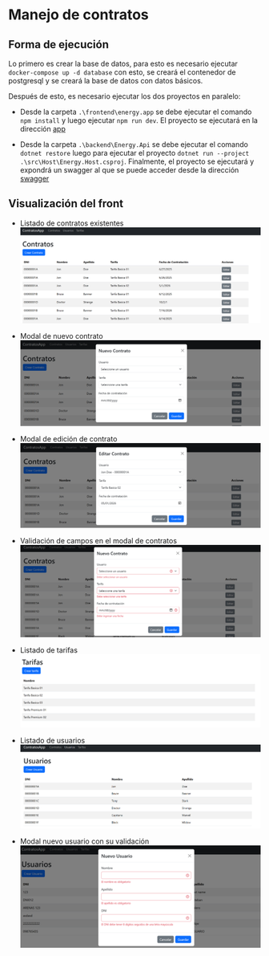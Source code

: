 # Manejo de contratos

## Forma de ejecución
 
Lo primero es crear la base de datos, para esto es necesario ejecutar `docker-compose up -d database` con esto, se creará el contenedor de postgresql y se creará la base de datos con datos básicos.

Después de esto, es necesario ejecutar los dos proyectos en paralelo:

- Desde la carpeta `.\frontend\energy.app` se debe ejecutar el comando `npm install` y luego ejecutar `npm run dev`.
El proyecto se ejecutará en la dirección [app](`http://localhost:5173/`)


- Desde la carpeta `.\backend\Energy.Api` se debe ejecutar el comando `dotnet restore` luego para ejecutar el proyecto `dotnet run --project .\src\Host\Energy.Host.csproj`.
Finalmente, el proyecto se ejecutará y expondrá un swagger al que se puede acceder desde la dirección [swagger](http://localhost:5073/swagger/index.html)

## Visualización del front

- Listado de contratos existentes
![Listado de contratos](./images/ContratosListado.png)

- Modal de nuevo contrato
![Modal nuevo contrato](./images/ContratosNuevo.png)

- Modal de edición de contrato
![Modal editar contrato](./images/ContratosEditar.png)

- Validación de campos en el modal de contratos
![Modal editar contrato](./images/ContratosNuevoValidacion.png)

- Listado de tarifas
![Modal editar contrato](./images/TarifasListado.png)

- Listado de usuarios
![Modal editar contrato](./images/UsuariosListado.png)

- Modal nuevo usuario con su validación
![Modal editar contrato](./images/UsuariosNuevo.png)